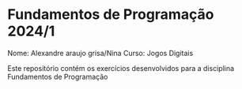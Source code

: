 # Fundamentos de Programação 2024/1

Nome: Alexandre araujo grisa/Nina
Curso: Jogos Digitais

Este repositório contém os exercícios desenvolvidos para a disciplina Fundamentos de Programação


